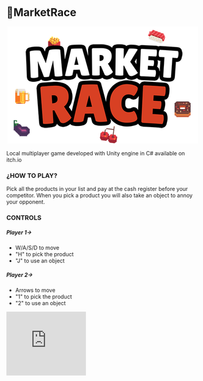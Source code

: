 # 🏁MarketRace
<p align="center">
  <img src="https://github.com/serNAVARRO7/MarketRace/blob/master/banner.png">
</p>
Local multiplayer game developed with Unity engine in C# available on itch.io

<h3>¿HOW TO PLAY?</h3>
Pick all the products in your list and pay at the cash register before your competitor. When you pick a product you will also take an object to annoy your opponent.

<h3>CONTROLS</h3>

<h5>Player 1-></h5>
<ul>
  <li>W/A/S/D to move</li>
  <li>"H" to pick the product</li>
  <li>"J" to use an object</li>
</ul>

<h5>Player 2-></h5>

<ul>
  <li>Arrows to move</li>
  <li>"1" to pick the product</li>
  <li>"2" to use an object</li>
</ul>

<iframe frameborder="0" src="https://itch.io/embed/494136" width="208" height="167"><a href="https://invasivegames.itch.io/marketrace">MarketRace by InvasiveGames</a></iframe>
